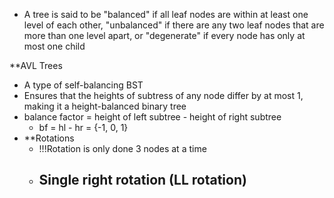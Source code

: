 - A tree is said to be "balanced" if all leaf nodes are within at least one level of each other, "unbalanced" if there are any two leaf nodes that are more than one level apart, or "degenerate" if every node has only at most one child

**AVL Trees
- A type of self-balancing BST
- Ensures that the heights of subtress of any node differ by at most 1, making it a height-balanced binary tree
- balance factor = height of left subtree - height of right subtree
	- bf = hl - hr = {-1, 0, 1}
- **Rotations
	- !!!Rotation is only done 3 nodes at a time
	- Single right rotation (LL rotation)
		- 